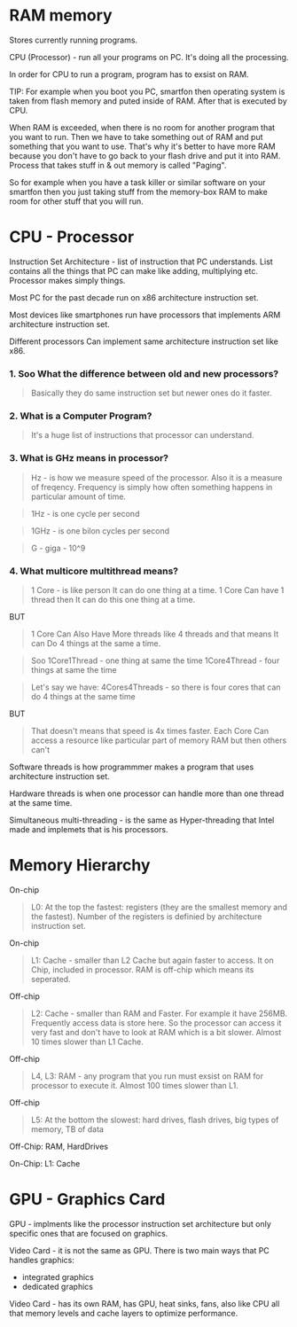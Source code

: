 # RAM memory

Stores currently running programs. 

CPU (Processor) - run all your programs on PC. It's doing all the processing.

In order for CPU to run a program, program has to exsist on RAM.

TIP: For example when you boot you PC, smartfon then operating system is taken from flash memory and puted inside of RAM. After that is 
executed by CPU.

When RAM is exceeded, when there is no room for another program that you want to run. Then we have to take something out of RAM
and put something that you want to use. That's why it's better to have more RAM because you don't have to go back to your flash drive and 
put it into RAM. Process that takes stuff in & out memory is called "Paging". 

So for example when you have a task killer or similar software on your smartfon then you just taking stuff from the 
memory-box RAM to make room for other stuff that you will run.

# CPU - Processor 

Instruction Set Architecture - list of instruction that PC understands. List contains all the things that PC can make like adding, 
multiplying etc. Processor makes simply things.

Most PC for the past decade run on x86 architecture instruction set.

Most devices like smartphones run have processors that implements ARM architecture instruction set. 

Different processors Can implement same architecture instruction set like x86. 

<h3> 1. Soo What the difference between old and new processors? </h3>

> Basically they do same instruction set but newer ones do it faster. 

<h3> 2. What is a Computer Program? </h3>

> It's a huge list of instructions that processor can understand.

<h3> 3. What is GHz means in processor? </h3>

> Hz - is how we measure speed of the processor. Also it is a measure of freqency. Frequency is simply how often something happens in 
particular amount of time.

> 1Hz - is one cycle per second

> 1GHz - is one bilon cycles per second 

> G - giga - 10^9

<h3> 4. What multicore multithread means? </h3>

> 1 Core - is like person It can do one thing at a time. 1 Core Can have 1 thread then It can do this one thing at a time.

BUT 

> 1 Core Can Also Have More threads like 4 threads and that means It can Do 4 things at the same a time. 

> Soo
1Core1Thread - one thing at same the time
1Core4Thread - four things at same the time

> Let's say we have:
4Cores4Threads - so there is four cores that can do 4 things at the same time

BUT 
> That doesn't means that speed is 4x times faster.
Each Core Can access a resource like particular part of memory RAM but then others can't

Software threads is how programmmer makes a program that uses architecture instruction set.

Hardware threads is when one processor can handle more than one thread at the same time. 

Simultaneous multi-threading - is the same as Hyper-threading that Intel made and implemets that is his processors. 

# Memory Hierarchy

On-chip
> L0: At the top the fastest: registers (they are the smallest memory and the fastest). Number of the registers is definied by architecture instruction set. 

On-chip
> L1: Cache - smaller than L2 Cache but again faster to access. It on Chip, included in processor. RAM is off-chip which means its
seperated.

Off-chip
> L2: Cache - smaller than RAM and Faster. For example it have 256MB. Frequently access data is store here. So the processor can 
access it very fast and don't have to look at RAM which is a bit slower. Almost 10 times slower than L1 Cache. 

Off-chip
> L4, L3: RAM - any program that you run must exsist on RAM for processor to execute it. Almost 100 times slower than L1. 

Off-chip
> L5: At the bottom the slowest: hard drives, flash drives, big types of memory, TB of data

Off-Chip: 
RAM, HardDrives

On-Chip:
L1: Cache

# GPU - Graphics Card

GPU - implments like the processor instruction set architecture but only specific ones that are focused on graphics. 

Video Card - it is not the same as GPU. There is two main ways that PC handles graphics: 
- integrated graphics
- dedicated graphics

Video Card - has its own RAM, has GPU, heat sinks, fans, also like CPU all that memory levels and cache layers to optimize performance.
























